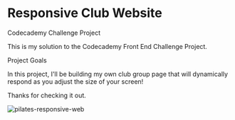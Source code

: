 # Responsive Club Website


Codecademy Challenge Project 

This is my solution to the Codecademy Front End Challenge Project. 

Project Goals

In this project, I'll be building my own club group page that will dynamically respond as you adjust the size of your screen! ​

Thanks for checking it out.

![pilates-responsive-web](https://github.com/final-aerith/responsive-club-website/assets/62681407/73269865-ad9c-4255-9155-1a8f25e044e0)
